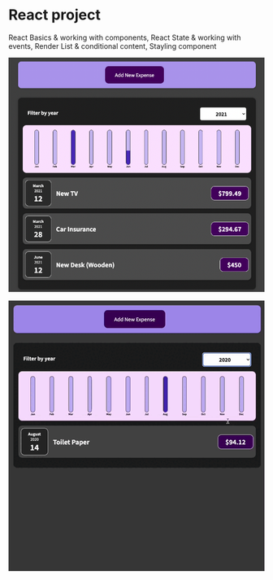 # React project

React Basics & working with components, React State & working with events, Render List & conditional content, Stayling component

![React project demo](https://raw.githubusercontent.com/Aescolanoc/expenses-react-project/main/src/assets/img/react_project.png?token=GHSAT0AAAAAABQIZD74KAFFAFVLUJFPIRXQYTIFKFA)

![Demo](https://github.com/Aescolanoc/expenses-react-project/blob/main/src/assets/img/expenses.gif?raw=true)
